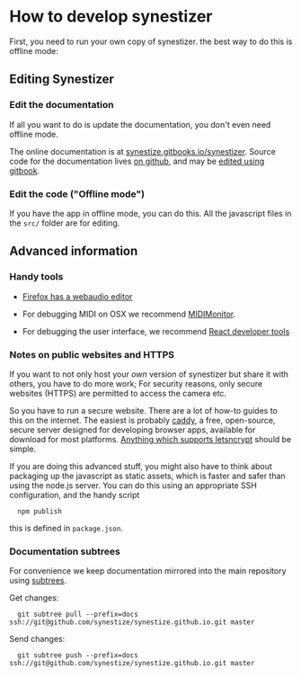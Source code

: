 
# How to develop synestizer
First, you need to run your own copy of synestizer.
the best way to do this is offline mode:

## Editing Synestizer
### Edit the documentation
If all you want to do is update the documentation, you don't even need offline mode.

The online documentation is at [synestize.gitbooks.io/synestizer](https://synestize.gitbooks.io/synestizer/content/).
Source code for the documentation lives [on github](https://github.com/synestize/synestize.github.io), and may be [edited using gitbook](https://www.gitbook.com/book/synestize/synestizer/edit).

### Edit the code ("Offline mode")
If you have the app in offline mode, you can do this. All the javascript files in the ```src/``` folder are for editing.

## Advanced information
### Handy tools

* [Firefox has a webaudio editor](https://developer.mozilla.org/en-US/docs/Tools/Web_Audio_Editor)

* For debugging MIDI on OSX we recommend [MIDIMonitor](https://www.snoize.com/MIDIMonitor/).

* For debugging the user interface, we recommend [React developer tools](https://chrome.google.com/webstore/detail/react-developer-tools/fmkadmapgofadopljbjfkapdkoienihi)


### Notes on public websites and HTTPS

If you want to not only host your *own* version of synestizer but share it with others, you have to do more work;
For security reasons, only secure websites (HTTPS) are permitted to access the camera etc.

So you have to run a secure website.
There are a lot of how-to guides to this on the internet.
The easiest is probably [caddy](https://caddyserver.com/), a free, open-source, secure server designed for developing browser apps,
available for download for most platforms.
[Anything which supports letsncrypt](https://github.com/certbot/certbot/wiki/Links) should be simple.

If you are doing this advanced stuff,
you might also have to think about packaging up the javascript as static assets,
which is faster and safer than using the node.js server.
You can do this using an appropriate SSH configuration, and the handy script

      npm publish

this is defined in ```package.json```.

### Documentation subtrees

For convenience we keep documentation mirrored
into the main repository using [subtrees](http://blogs.atlassian.com/2013/05/alternatives-to-git-submodule-git-subtree/).

Get changes:

      git subtree pull --prefix=docs ssh://git@github.com/synestize/synestize.github.io.git master

Send changes:

      git subtree push --prefix=docs ssh://git@github.com/synestize/synestize.github.io.git master
